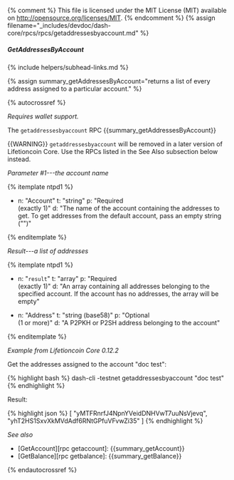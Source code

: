 {% comment %}
This file is licensed under the MIT License (MIT) available on
http://opensource.org/licenses/MIT.
{% endcomment %}
{% assign filename="_includes/devdoc/dash-core/rpcs/rpcs/getaddressesbyaccount.md" %}

##### GetAddressesByAccount
{% include helpers/subhead-links.md %}

{% assign summary_getAddressesByAccount="returns a list of every address assigned to a particular account." %}

<!-- __ -->

{% autocrossref %}

*Requires wallet support.*

The `getaddressesbyaccount` RPC {{summary_getAddressesByAccount}}

{{WARNING}} `getaddressesbyaccount` will be removed in a later version of Lifetioncoin
Core.  Use the RPCs listed in the See Also subsection below instead.

*Parameter #1---the account name*

{% itemplate ntpd1 %}
- n: "Account"
  t: "string"
  p: "Required<br>(exactly 1)"
  d: "The name of the account containing the addresses to get.  To get addresses from the default account, pass an empty string (\"\")"

{% enditemplate %}

*Result---a list of addresses*

{% itemplate ntpd1 %}
- n: "`result`"
  t: "array"
  p: "Required<br>(exactly 1)"
  d: "An array containing all addresses belonging to the specified account.  If the account has no addresses, the array will be empty"

- n: "Address"
  t: "string (base58)"
  p: "Optional<br>(1 or more)"
  d: "A P2PKH or P2SH address belonging to the account"

{% enditemplate %}

*Example from Lifetioncoin Core 0.12.2*

Get the addresses assigned to the account "doc test":

{% highlight bash %}
dash-cli -testnet getaddressesbyaccount "doc test"
{% endhighlight %}

Result:

{% highlight json %}
[
  "yMTFRnrfJ4NpnYVeidDNHVwT7uuNsVjevq",
  "yhT2HS1SxvXkMVdAdf6RNtGPfuVFvwZi35"
]
{% endhighlight %}

*See also*

* [GetAccount][rpc getaccount]: {{summary_getAccount}}
* [GetBalance][rpc getbalance]: {{summary_getBalance}}

{% endautocrossref %}
